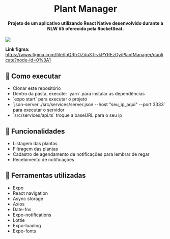 <h1 align="center">
  Plant Manager
</h1>

<h4 align="center">
Projeto de um aplicativo utilizando React Native desenvolvido durante a NLW #5 oferecido pela RocketSeat.
</h4>

![](https://github.com/brenoo2018/plantmanager/blob/main/assets/preview.png)

**Link figma:** https://www.figma.com/file/IhQRtrOZdu3TrvkPYREzOy/PlantManager/duplicate?node-id=0%3A1

## 🚀 Como executar

<ul>
  <li> Clonar este repositório </li>
  <li> Dentro da pasta, execute: `yarn` para instalar as dependências </li>
  <li> `expo start` para executar o projeto </li>
  <li> `json-server ./src/services/server.json --host "seu_ip_aqui" --port 3333` para executar o servidor </li>
  <li> `src/services/api.ts` troque a baseURL para o seu ip </li>
</ul>

## 💬 Funcionalidades

<ul>
  <li>Listagem das plantas</li>
  <li>Filtragem das plantas</li>
  <li>Cadastro de agendamento de notificações para lembrar de regar</li>
  <li>Recebimento de notificações</li>
</ul>

## 💬 Ferramentas utilizadas

<ul>
  <li>Expo</li>
  <li>React navigation</li>
  <li>Async storage</li>
  <li>Axios</li>
  <li>Date-fns</li>
  <li>Expo-notifications</li>
	<li>Lottie</li>
	<li>Expo-loading</li>
	<li>Expo-fonts</li>
</ul>
